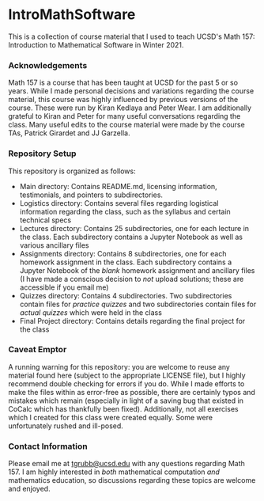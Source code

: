 # IntroMathSoftware
This is a collection of course material that I used to teach UCSD's Math 157: Introduction to Mathematical Software in Winter 2021.

### Acknowledgements
Math 157 is a course that has been taught at UCSD for the past 5 or so years. While I made personal decisions and variations regarding the course material, this course was highly influenced by previous versions of the course. These were run by Kiran Kedlaya and Peter Wear. I am additionally grateful to Kiran and Peter for many useful conversations regarding the class. Many useful edits to the course material were made by the course TAs, Patrick Girardet and JJ Garzella. 

### Repository Setup

This repository is organized as follows:
- Main directory: Contains README.md, licensing information, testimonials, and pointers to subdirectories.
- Logistics directory: Contains several files regarding logistical information regarding the class, such as the syllabus and certain technical specs
- Lectures directory: Contains 25 subdirectories, one for each lecture in the class. Each subdirectory contains a Jupyter Notebook as well as various ancillary files
- Assignments directory: Contains 8 subdirectories, one for each homework assignment in the class. Each subdirectory contains a Jupyter Notebook of the *blank* homework assignment and ancillary files (I have made a conscious decision to *not* upload solutions; these are accessible if you email me)
- Quizzes directory: Contains 4 subdirectories. Two subdirectories contain files for *practice quizzes* and two subdirectories contain files for *actual quizzes* which were held in the class
- Final Project directory: Contains details regarding the final project for the class

### Caveat Emptor

A running warning for this repository: you are welcome to reuse any material found here (subject to the appropriate LICENSE file), but I highly recommend double checking for errors if you do. While I made efforts to make the files within as error-free as possible, there are certainly typos and mistakes which remain (especially in light of a saving bug that existed in CoCalc which has thankfully been fixed). Additionally, not all exercises which I created for this class were created equally. Some were unfortunately rushed and ill-posed.

### Contact Information

Please email me at tgrubb@ucsd.edu with any questions regarding Math 157. I am highly interested in *both* mathematical computation *and* mathematics education, so discussions regarding these topics are welcome and enjoyed. 
